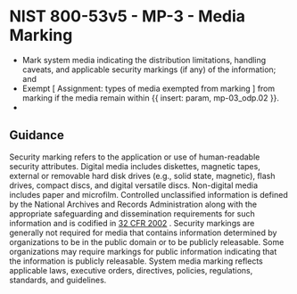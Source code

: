 # NIST 800-53v5 - MP-3 - Media Marking
- Mark system media indicating the distribution limitations, handling caveats, and applicable security markings (if any) of the information; and
- Exempt \[ Assignment: types of media exempted from marking \] from marking if the media remain within {{ insert: param, mp-03_odp.02 }}.
- 
## Guidance
Security marking refers to the application or use of human-readable security attributes. Digital media includes diskettes, magnetic tapes, external or removable hard disk drives (e.g., solid state, magnetic), flash drives, compact discs, and digital versatile discs. Non-digital media includes paper and microfilm. Controlled unclassified information is defined by the National Archives and Records Administration along with the appropriate safeguarding and dissemination requirements for such information and is codified in [32 CFR 2002](#91f992fb-f668-4c91-a50f-0f05b95ccee3) . Security markings are generally not required for media that contains information determined by organizations to be in the public domain or to be publicly releasable. Some organizations may require markings for public information indicating that the information is publicly releasable. System media marking reflects applicable laws, executive orders, directives, policies, regulations, standards, and guidelines.